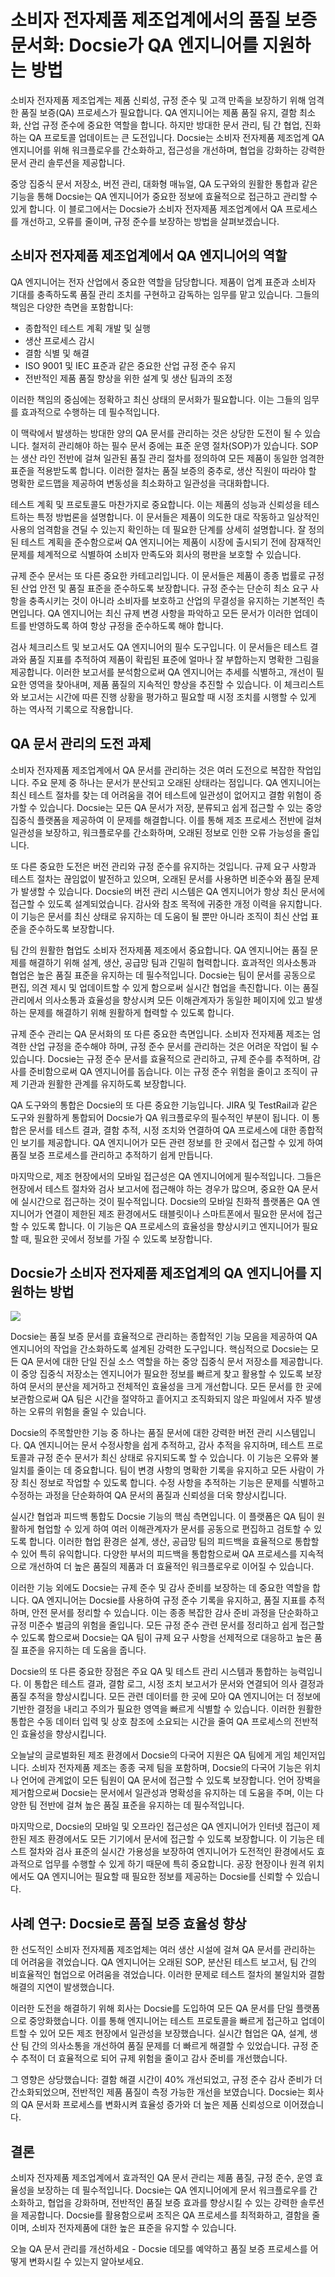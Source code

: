 # 소비자 전자제품 제조업계에서의 품질 보증 문서화: Docsie가 QA 엔지니어를 지원하는 방법

소비자 전자제품 제조업계는 제품 신뢰성, 규정 준수 및 고객 만족을 보장하기 위해 엄격한 품질 보증(QA) 프로세스가 필요합니다. QA 엔지니어는 제품 품질 유지, 결함 최소화, 산업 규정 준수에 중요한 역할을 합니다. 하지만 방대한 문서 관리, 팀 간 협업, 진화하는 QA 프로토콜 업데이트는 큰 도전입니다. Docsie는 소비자 전자제품 제조업계 QA 엔지니어를 위해 워크플로우를 간소화하고, 접근성을 개선하며, 협업을 강화하는 강력한 문서 관리 솔루션을 제공합니다.

중앙 집중식 문서 저장소, 버전 관리, 대화형 매뉴얼, QA 도구와의 원활한 통합과 같은 기능을 통해 Docsie는 QA 엔지니어가 중요한 정보에 효율적으로 접근하고 관리할 수 있게 합니다. 이 블로그에서는 Docsie가 소비자 전자제품 제조업계에서 QA 프로세스를 개선하고, 오류를 줄이며, 규정 준수를 보장하는 방법을 살펴보겠습니다.

## 소비자 전자제품 제조업계에서 QA 엔지니어의 역할

QA 엔지니어는 전자 산업에서 중요한 역할을 담당합니다. 제품이 업계 표준과 소비자 기대를 충족하도록 품질 관리 조치를 구현하고 감독하는 임무를 맡고 있습니다. 그들의 책임은 다양한 측면을 포함합니다:

- 종합적인 테스트 계획 개발 및 실행
- 생산 프로세스 감시
- 결함 식별 및 해결
- ISO 9001 및 IEC 표준과 같은 중요한 산업 규정 준수 유지
- 전반적인 제품 품질 향상을 위한 설계 및 생산 팀과의 조정

이러한 책임의 중심에는 정확하고 최신 상태의 문서화가 필요합니다. 이는 그들의 임무를 효과적으로 수행하는 데 필수적입니다.

이 맥락에서 발생하는 방대한 양의 QA 문서를 관리하는 것은 상당한 도전이 될 수 있습니다. 철저히 관리해야 하는 필수 문서 중에는 표준 운영 절차(SOP)가 있습니다. SOP는 생산 라인 전반에 걸쳐 일관된 품질 관리 절차를 정의하여 모든 제품이 동일한 엄격한 표준을 적용받도록 합니다. 이러한 절차는 품질 보증의 중추로, 생산 직원이 따라야 할 명확한 로드맵을 제공하여 변동성을 최소화하고 일관성을 극대화합니다.

테스트 계획 및 프로토콜도 마찬가지로 중요합니다. 이는 제품의 성능과 신뢰성을 테스트하는 특정 방법론을 설명합니다. 이 문서들은 제품이 의도한 대로 작동하고 일상적인 사용의 엄격함을 견딜 수 있는지 확인하는 데 필요한 단계를 상세히 설명합니다. 잘 정의된 테스트 계획을 준수함으로써 QA 엔지니어는 제품이 시장에 출시되기 전에 잠재적인 문제를 체계적으로 식별하여 소비자 만족도와 회사의 평판을 보호할 수 있습니다.

규제 준수 문서는 또 다른 중요한 카테고리입니다. 이 문서들은 제품이 종종 법률로 규정된 산업 안전 및 품질 표준을 준수하도록 보장합니다. 규정 준수는 단순히 최소 요구 사항을 충족시키는 것이 아니라 소비자를 보호하고 산업의 무결성을 유지하는 기본적인 측면입니다. QA 엔지니어는 최신 규제 변경 사항을 파악하고 모든 문서가 이러한 업데이트를 반영하도록 하여 항상 규정을 준수하도록 해야 합니다.

검사 체크리스트 및 보고서도 QA 엔지니어의 필수 도구입니다. 이 문서들은 테스트 결과와 품질 지표를 추적하여 제품이 확립된 표준에 얼마나 잘 부합하는지 명확한 그림을 제공합니다. 이러한 보고서를 분석함으로써 QA 엔지니어는 추세를 식별하고, 개선이 필요한 영역을 찾아내며, 제품 품질의 지속적인 향상을 추진할 수 있습니다. 이 체크리스트와 보고서는 시간에 따른 진행 상황을 평가하고 필요할 때 시정 조치를 시행할 수 있게 하는 역사적 기록으로 작용합니다.

## QA 문서 관리의 도전 과제

소비자 전자제품 제조업계에서 QA 문서를 관리하는 것은 여러 도전으로 복잡한 작업입니다. 주요 문제 중 하나는 문서가 분산되고 오래된 상태라는 점입니다. QA 엔지니어는 최신 테스트 절차를 찾는 데 어려움을 겪어 테스트에 일관성이 없어지고 결함 위험이 증가할 수 있습니다. Docsie는 모든 QA 문서가 저장, 분류되고 쉽게 접근할 수 있는 중앙 집중식 플랫폼을 제공하여 이 문제를 해결합니다. 이를 통해 제조 프로세스 전반에 걸쳐 일관성을 보장하고, 워크플로우를 간소화하며, 오래된 정보로 인한 오류 가능성을 줄입니다.

또 다른 중요한 도전은 버전 관리와 규정 준수를 유지하는 것입니다. 규제 요구 사항과 테스트 절차는 끊임없이 발전하고 있으며, 오래된 문서를 사용하면 비준수와 품질 문제가 발생할 수 있습니다. Docsie의 버전 관리 시스템은 QA 엔지니어가 항상 최신 문서에 접근할 수 있도록 설계되었습니다. 감사와 참조 목적에 귀중한 개정 이력을 유지합니다. 이 기능은 문서를 최신 상태로 유지하는 데 도움이 될 뿐만 아니라 조직이 최신 산업 표준을 준수하도록 보장합니다.

팀 간의 원활한 협업도 소비자 전자제품 제조에서 중요합니다. QA 엔지니어는 품질 문제를 해결하기 위해 설계, 생산, 공급망 팀과 긴밀히 협력합니다. 효과적인 의사소통과 협업은 높은 품질 표준을 유지하는 데 필수적입니다. Docsie는 팀이 문서를 공동으로 편집, 의견 제시 및 업데이트할 수 있게 함으로써 실시간 협업을 촉진합니다. 이는 품질 관리에서 의사소통과 효율성을 향상시켜 모든 이해관계자가 동일한 페이지에 있고 발생하는 문제를 해결하기 위해 원활하게 협력할 수 있도록 합니다.

규제 준수 관리는 QA 문서화의 또 다른 중요한 측면입니다. 소비자 전자제품 제조는 엄격한 산업 규정을 준수해야 하며, 규정 준수 문서를 관리하는 것은 어려운 작업이 될 수 있습니다. Docsie는 규정 준수 문서를 효율적으로 관리하고, 규제 준수를 추적하며, 감사를 준비함으로써 QA 엔지니어를 돕습니다. 이는 규정 준수 위험을 줄이고 조직이 규제 기관과 원활한 관계를 유지하도록 보장합니다.

QA 도구와의 통합은 Docsie의 또 다른 중요한 기능입니다. JIRA 및 TestRail과 같은 도구와 원활하게 통합되어 Docsie가 QA 워크플로우의 필수적인 부분이 됩니다. 이 통합은 문서를 테스트 결과, 결함 추적, 시정 조치와 연결하여 QA 프로세스에 대한 종합적인 보기를 제공합니다. QA 엔지니어가 모든 관련 정보를 한 곳에서 접근할 수 있게 하여 품질 보증 프로세스를 관리하고 추적하기 쉽게 만듭니다.

마지막으로, 제조 현장에서의 모바일 접근성은 QA 엔지니어에게 필수적입니다. 그들은 현장에서 테스트 절차와 검사 보고서에 접근해야 하는 경우가 많으며, 중요한 QA 문서에 실시간으로 접근하는 것이 필수적입니다. Docsie의 모바일 친화적 플랫폼은 QA 엔지니어가 연결이 제한된 제조 환경에서도 태블릿이나 스마트폰에서 필요한 문서에 접근할 수 있도록 합니다. 이 기능은 QA 프로세스의 효율성을 향상시키고 엔지니어가 필요할 때, 필요한 곳에서 정보를 가질 수 있도록 보장합니다.

## Docsie가 소비자 전자제품 제조업계의 QA 엔지니어를 지원하는 방법

![](https://cdn.docsie.io/workspace_PxAvC1Uenuc7ad6H3/doc_wn84Jkoc6hIMTO2eE/file_WyrqEK0E1zfn5P8Ia/image_ed244903-132a-cf9b-c7f2-bda1651bfa30.jpg)

Docsie는 품질 보증 문서를 효율적으로 관리하는 종합적인 기능 모음을 제공하여 QA 엔지니어의 작업을 간소화하도록 설계된 강력한 도구입니다. 핵심적으로 Docsie는 모든 QA 문서에 대한 단일 진실 소스 역할을 하는 중앙 집중식 문서 저장소를 제공합니다. 이 중앙 집중식 저장소는 엔지니어가 필요한 정보를 빠르게 찾고 활용할 수 있도록 보장하여 문서의 분산을 제거하고 전체적인 효율성을 크게 개선합니다. 모든 문서를 한 곳에 보관함으로써 QA 팀은 시간을 절약하고 흩어지고 조직화되지 않은 파일에서 자주 발생하는 오류의 위험을 줄일 수 있습니다.

Docsie의 주목할만한 기능 중 하나는 품질 문서에 대한 강력한 버전 관리 시스템입니다. QA 엔지니어는 문서 수정사항을 쉽게 추적하고, 감사 추적을 유지하며, 테스트 프로토콜과 규정 준수 문서가 최신 상태로 유지되도록 할 수 있습니다. 이 기능은 오류와 불일치를 줄이는 데 중요합니다. 팀이 변경 사항의 명확한 기록을 유지하고 모든 사람이 가장 최신 정보로 작업할 수 있도록 합니다. 수정 사항을 추적하는 기능은 문제를 식별하고 수정하는 과정을 단순화하여 QA 문서의 품질과 신뢰성을 더욱 향상시킵니다.

실시간 협업과 피드백 통합도 Docsie 기능의 핵심 측면입니다. 이 플랫폼은 QA 팀이 원활하게 협업할 수 있게 하여 여러 이해관계자가 문서를 공동으로 편집하고 검토할 수 있도록 합니다. 이러한 협업 환경은 설계, 생산, 공급망 팀의 피드백을 효율적으로 통합할 수 있어 특히 유익합니다. 다양한 부서의 피드백을 통합함으로써 QA 프로세스를 지속적으로 개선하여 더 높은 품질의 제품과 더 효율적인 워크플로우로 이어질 수 있습니다.

이러한 기능 외에도 Docsie는 규제 준수 및 감사 준비를 보장하는 데 중요한 역할을 합니다. QA 엔지니어는 Docsie를 사용하여 규정 준수 기록을 유지하고, 품질 지표를 추적하며, 안전 문서를 정리할 수 있습니다. 이는 종종 복잡한 감사 준비 과정을 단순화하고 규정 미준수 벌금의 위험을 줄입니다. 모든 규정 준수 관련 문서를 정리하고 쉽게 접근할 수 있도록 함으로써 Docsie는 QA 팀이 규제 요구 사항을 선제적으로 대응하고 높은 품질 표준을 유지하는 데 도움을 줍니다.

Docsie의 또 다른 중요한 장점은 주요 QA 및 테스트 관리 시스템과 통합하는 능력입니다. 이 통합은 테스트 결과, 결함 로그, 시정 조치 보고서가 문서와 연결되어 의사 결정과 품질 추적을 향상시킵니다. 모든 관련 데이터를 한 곳에 모아 QA 엔지니어는 더 정보에 기반한 결정을 내리고 주의가 필요한 영역을 빠르게 식별할 수 있습니다. 이러한 원활한 통합은 수동 데이터 입력 및 상호 참조에 소요되는 시간을 줄여 QA 프로세스의 전반적인 효율성을 향상시킵니다.

오늘날의 글로벌화된 제조 환경에서 Docsie의 다국어 지원은 QA 팀에게 게임 체인저입니다. 소비자 전자제품 제조는 종종 국제 팀을 포함하며, Docsie의 다국어 기능은 위치나 언어에 관계없이 모든 팀원이 QA 문서에 접근할 수 있도록 보장합니다. 언어 장벽을 제거함으로써 Docsie는 문서에서 일관성과 명확성을 유지하는 데 도움을 주며, 이는 다양한 팀 전반에 걸쳐 높은 품질 표준을 유지하는 데 필수적입니다.

마지막으로, Docsie의 모바일 및 오프라인 접근성은 QA 엔지니어가 인터넷 접근이 제한된 제조 환경에서도 모든 기기에서 문서에 접근할 수 있도록 보장합니다. 이 기능은 테스트 절차와 검사 표준의 실시간 가용성을 보장하여 엔지니어가 도전적인 환경에서도 효과적으로 업무를 수행할 수 있게 하기 때문에 특히 중요합니다. 공장 현장이나 원격 위치에서도 QA 엔지니어는 필요할 때 필요한 정보를 제공하는 Docsie를 신뢰할 수 있습니다.

## 사례 연구: Docsie로 품질 보증 효율성 향상

한 선도적인 소비자 전자제품 제조업체는 여러 생산 시설에 걸쳐 QA 문서를 관리하는 데 어려움을 겪었습니다. QA 엔지니어는 오래된 SOP, 분산된 테스트 보고서, 팀 간의 비효율적인 협업으로 어려움을 겪었습니다. 이러한 문제로 테스트 절차의 불일치와 결함 해결의 지연이 발생했습니다.

이러한 도전을 해결하기 위해 회사는 Docsie를 도입하여 모든 QA 문서를 단일 플랫폼으로 중앙화했습니다. 이를 통해 엔지니어는 테스트 프로토콜을 빠르게 접근하고 업데이트할 수 있어 모든 제조 현장에서 일관성을 보장했습니다. 실시간 협업은 QA, 설계, 생산 팀 간의 의사소통을 개선하여 품질 문제를 더 빠르게 해결할 수 있었습니다. 규정 준수 추적이 더 효율적으로 되어 규제 위험을 줄이고 감사 준비를 개선했습니다.

그 영향은 상당했습니다: 결함 해결 시간이 40% 개선되었고, 규정 준수 감사 준비가 더 간소화되었으며, 전반적인 제품 품질이 측정 가능한 개선을 보였습니다. Docsie는 회사의 QA 문서화 프로세스를 변화시켜 효율성 증가와 더 높은 제품 신뢰성으로 이어졌습니다.

## 결론

소비자 전자제품 제조업계에서 효과적인 QA 문서 관리는 제품 품질, 규정 준수, 운영 효율성을 보장하는 데 필수적입니다. Docsie는 QA 엔지니어에게 문서 워크플로우를 간소화하고, 협업을 강화하며, 전반적인 품질 보증 효과를 향상시킬 수 있는 강력한 솔루션을 제공합니다. Docsie를 활용함으로써 조직은 QA 프로세스를 최적화하고, 결함을 줄이며, 소비자 전자제품에 대한 높은 표준을 유지할 수 있습니다.

오늘 QA 문서 관리를 개선하세요 - Docsie 데모를 예약하고 품질 보증 프로세스를 어떻게 변화시킬 수 있는지 알아보세요.